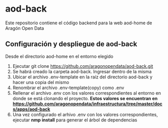 # aod-back
Este repositorio contiene el código backend para la web aod-home de Aragón Open Data

## Configuración y despliegue de aod-back
Desde el directorio aod-home en el entorno elegido
1. Ejecutar git clone https://github.com/aragonopendata/aod-back.git
2. Se habrá creado la carpeta aod-back. Ingresar dentro de la misma
3. Ubicar el archivo .env-template en la raíz del directorio aod-back y hacer una copia del mismo
4. Renombrar el archivo .env-template(copy) como .env
5. Rellenar el archivo .env con los valores correspondientes al entorno en donde se está clonando el proyecto. 
  **Estos valores se encuentran en https://github.com/aragonopendata/infraestructura/tree/master/docs/apps/aod-back**
6. Una vez configurado el arhivo .env con los valores correspondientes, ejecutar **nmp install** para generar el árbol de dependencias


